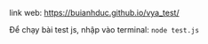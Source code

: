 link web: https://buianhduc.github.io/vya_test/

Để chạy bài test js, nhập vào terminal:
`node test.js`
